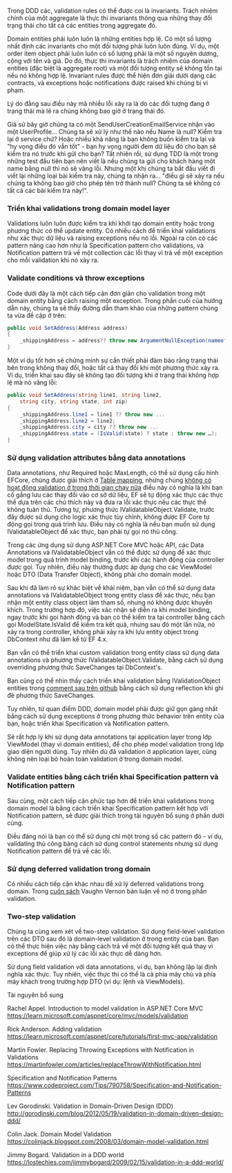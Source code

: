 Trong DDD các, validation rules có thể được coi là invariants. Trách nhiệm chính của một aggregate là thực thi invariants thông qua những thay đổi trạng thái cho tất cả các entities trong aggregate đó.

Domain entities phải luôn luôn là những entities hợp lệ. Có một số lượng nhất định các invariants cho một đối tượng phải luôn luôn đúng. Ví dụ, một order item object phải luôn luôn có số lượng phải là một số nguyên dương, cộng với tên và giá. Do đó, thực thi invariants là trách nhiệm của domain entities (đặc biệt là aggregate root) và một đối tượng entity sẽ không tồn tại nếu nó không hợp lệ. Invariant rules được thể hiện đơn giải dưới dạng các contracts, và exceptions hoặc notifications được raised khi chúng bị vi phạm.

Lý do đằng sau điều này mà nhiều lỗi xảy ra là do các đối tượng đang ở trạng thái mà lẽ ra chúng không bao giờ ở trạng thái đó.

Giả sử bây giờ chúng ta có một SendUserCreationEmailService nhận vào một UserProfile... Chúng ta sẽ xử lý như thế nào nếu Name là null? Kiểm tra lại ở service chứ? Hoặc nhiều khả năng là bạn không buồn kiểm tra lại và "hy vọng điều đó vẫn tốt" - bạn hy vọng người đem dữ liệu đó cho bạn sẽ kiểm tra nó trước khi gửi cho bạn? Tất nhiên rồi, sử dụng TDD là một trong những test đầu tiên bạn nên viết là nếu chúng ta gửi cho khách hàng một name bằng null thì nó sẽ văng lỗi. Nhưng một khi chúng ta bắt đầu viết đi viết lại những loại bài kiểm tra này, chúng ta nhận ra... "điều gì sẽ xảy ra nếu chúng ta không bao giờ cho phép tên trở thành null? Chúng ta sẽ không có tất cả các bài kiểm tra này!".

### Triển khai validations trong domain model layer

Validations luôn luôn được kiểm tra khi khởi tạo domain entity hoặc trong phương thức có thể update entity. Có nhiều cách để triển khai validations như xác thực dữ liệu và raising exceptions nếu nó lỗi. Ngoài ra còn có các pattern nâng cao hơn như là Specification pattern cho validations, và Notification pattern trả về một collection các lỗi thay vì trả về một exception cho mỗi validation khi nó xảy ra.

### Validate conditions và throw exceptions

Code dưới đây là một cách tiếp cận đơn giản cho validation trong một domain entity bằng cách raising một exception. Trong phần cuối của hướng dẫn này, chúng ta sẽ thấy đường dẫn tham khảo của những pattern chúng ta vừa đề cập ở trên:

```cs
public void SetAddress(Address address)
{
    _shippingAddress = address?? throw new ArgumentNullException(nameof(address));
}
```

Một ví dụ tốt hơn sẽ chứng minh sự cần thiết phải đảm bảo rằng trạng thái bên trong không thay đổi, hoặc tất cả thay đổi khi một phương thức xảy ra. Ví dụ, triển khai sau đây sẽ không tạo đối tượng khi ở trạng thái không hợp lệ mà nó văng lỗi:

``` cs
public void SetAddress(string line1, string line2,
    string city, string state, int zip)
{
    _shippingAddress.line1 = line1 ?? throw new ...
    _shippingAddress.line2 = line2;
    _shippingAddress.city = city ?? throw new ...
    _shippingAddress.state = (IsValid(state) ? state : throw new …);
}
```

### Sử dụng validation attributes bằng data annotations

Data annotations, như Required hoặc MaxLength, có thể sử dụng cấu hình EFCore, chúng được giải thích ở [Table mapping](https://learn.microsoft.com/en-us/dotnet/architecture/microservices/microservice-ddd-cqrs-patterns/infrastructure-persistence-layer-implementation-entity-framework-core#table-mapping), nhưng chúng [không có hoạt động validation ở trong thời gian chạy nữa](https://github.com/dotnet/efcore/issues/3680) điều này có nghĩa là khi bạn cố gắng lưu các thay đổi vào cơ sở dữ liệu, EF sẽ tự động xác thực các thực thể dựa trên các chú thích này và đưa ra lỗi xác thực nếu các thực thể không tuân thủ. Tương tự, phương thức IValidatableObject.Validate, trước đây được sử dụng cho logic xác thực tùy chỉnh, không được EF Core tự động gọi trong quá trình lưu. Điều này có nghĩa là nếu bạn muốn sử dụng IValidatableObject để xác thực, bạn phải tự gọi nó thủ công.

Trong các ứng dụng sử dụng ASP.NET Core MVC hoặc API, các Data Annotations và IValidatableObject vẫn có thể được sử dụng để xác thực model trong quá trình model binding, trước khi các hành động của controller được gọi. Tuy nhiên, điều này thường được áp dụng cho các ViewModel hoặc DTO (Data Transfer Object), không phải cho domain model.

Sau khi đã làm rõ sự khác biệt về khái niệm, bạn vẫn có thể sử dụng data annotations và IValidatableObject trong  entity class để xác thực, nếu bạn nhận một entity class object làm tham số, nhưng nó không được khuyến khích. Trong trường hợp đó, việc xác nhận sẽ diễn ra khi model binding, ngay trước khi gọi hành động và bạn có thể kiểm tra tại controller bằng cách gọi ModelState.IsValid để kiểm tra kết quả, nhưng sau đó một lần nữa, nó xảy ra trong controller, không phải xảy ra khi lưu entity object trong DbContext như đã làm kể từ EF 4.x.

Bạn vẫn có thể triển khai custom validation trong entity class sử dụng data annotations và phương thức IValidatableObject.Validate, bằng cách sử dụng overriding phương thức SaveChanges tại DbContext's.

Bạn cũng có thể nhìn thấy cách triển khai validation bằng IValidationObject entities trong [comment sau trên github](https://github.com/dotnet/efcore/issues/3680#issuecomment-155502539) bằng cách sử dụng reflection khi ghi đè phương thức SaveChanges.

Tuy nhiên, từ quan điểm DDD, domain model phải được giữ gọn gàng nhất bằng cách sử dụng exceptions ở trong phương thức behavior trên entity của bạn, hoặc triển khai Specification và Notification pattern.

Sẽ rất hợp lý khi sử dụng data annotations tại application layer trong lớp ViewModel (thay vì domain entities), để cho phép model validation trong lớp giao diện người dùng. Tuy nhiên dù đã validation ở application layer, cũng không nên loại bỏ hoàn toàn validation ở trong domain model.

### Validate entities bằng cách triển khai Specification pattern và Notification pattern

Sau cùng, một cách tiếp cận phức tạp hơn để triển khai validations trong domain model là bằng cách triển khai Specification pattern kết hợp với Notification pattern, sẽ được giải thích trong tài nguyên bổ sung ở phần dưới cùng.

Điều đáng nói là bạn có thể sử dụng chỉ một trong số các pattern đó - ví dụ, validating thủ công bàng cách sử dụng control statements nhưng sử dụng Notification pattern để trả về các lỗi. 

### Sử dụng deferred validation trong domain

Có nhiều cách tiếp cận khác nhau để xử lý deferred validations trong domain. Trong [cuốn sách](https://www.amazon.com/Implementing-Domain-Driven-Design-Vaughn-Vernon/dp/0321834577) Vaughn Vernon bàn luận về nó ở trong phần validation.

### Two-step validation

Chúng ta cùng xem xét về two-step validation. Sử dụng  field-level validation trên các DTO sau đó là domain-level validation ở trong entity của bạn. Bạn có thể thực hiện việc này bằng cách trả về một đối tượng kết quả thay vì exceptions để giúp xử lý các lỗi xác thực dễ dàng hơn.

Sử dụng field validation với data annotations, ví dụ, bạn không lặp lại định nghĩa xác thực. Tuy nhiên, việc thực thi có thể là cả phía máy chủ và phía máy khách trong trường hợp DTO (ví dụ: lệnh và ViewModels).

Tài nguyên bổ sung

Rachel Appel. Introduction to model validation in ASP.NET Core MVC
https://learn.microsoft.com/aspnet/core/mvc/models/validation

Rick Anderson. Adding validation
https://learn.microsoft.com/aspnet/core/tutorials/first-mvc-app/validation

Martin Fowler. Replacing Throwing Exceptions with Notification in Validations
https://martinfowler.com/articles/replaceThrowWithNotification.html

Specification and Notification Patterns
https://www.codeproject.com/Tips/790758/Specification-and-Notification-Patterns

Lev Gorodinski. Validation in Domain-Driven Design (DDD)
http://gorodinski.com/blog/2012/05/19/validation-in-domain-driven-design-ddd/

Colin Jack. Domain Model Validation
https://colinjack.blogspot.com/2008/03/domain-model-validation.html

Jimmy Bogard. Validation in a DDD world
https://lostechies.com/jimmybogard/2009/02/15/validation-in-a-ddd-world/


